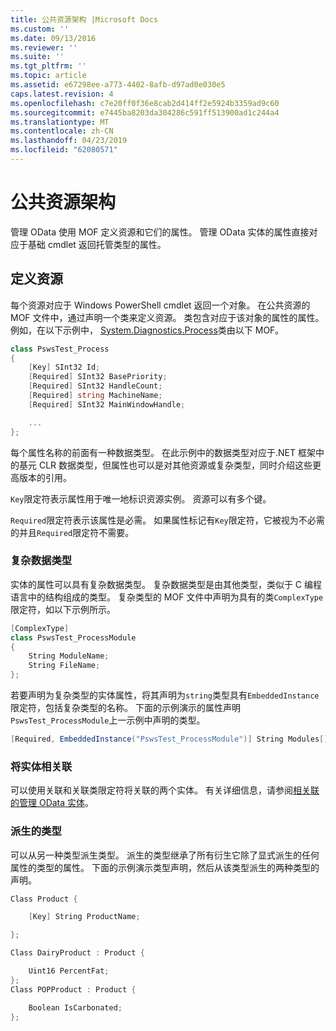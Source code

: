 ```yaml
---
title: 公共资源架构 |Microsoft Docs
ms.custom: ''
ms.date: 09/13/2016
ms.reviewer: ''
ms.suite: ''
ms.tgt_pltfrm: ''
ms.topic: article
ms.assetid: e67298ee-a773-4402-8afb-d97ad0e030e5
caps.latest.revision: 4
ms.openlocfilehash: c7e20ff0f36e8cab2d414ff2e5924b3359ad9c60
ms.sourcegitcommit: e7445ba8203da304286c591ff513900ad1c244a4
ms.translationtype: MT
ms.contentlocale: zh-CN
ms.lasthandoff: 04/23/2019
ms.locfileid: "62080571"
---
```

# <a name="public-resource-schema"></a>公共资源架构

管理 OData 使用 MOF 定义资源和它们的属性。 管理 OData 实体的属性直接对应于基础 cmdlet 返回托管类型的属性。

## <a name="defining-a-resource"></a>定义资源

每个资源对应于 Windows PowerShell cmdlet 返回一个对象。 在公共资源的 MOF 文件中，通过声明一个类来定义资源。 类包含对应于该对象的属性的属性。 例如，在以下示例中， [System.Diagnostics.Process](/dotnet/api/System.Diagnostics.Process)类由以下 MOF。

```csharp
class PswsTest_Process
{
    [Key] SInt32 Id;
    [Required] SInt32 BasePriority;
    [Required] SInt32 HandleCount;
    [Required] string MachineName;
    [Required] SInt32 MainWindowHandle;

    ...
};
```

每个属性名称的前面有一种数据类型。 在此示例中的数据类型对应于.NET 框架中的基元 CLR 数据类型，但属性也可以是对其他资源或复杂类型，同时介绍这些更高版本的引用。

`Key`限定符表示属性用于唯一地标识资源实例。 资源可以有多个键。

`Required`限定符表示该属性是必需。 如果属性标记有`Key`限定符，它被视为不必需的并且`Required`限定符不需要。

### <a name="complex-data-types"></a>复杂数据类型

实体的属性可以具有复杂数据类型。 复杂数据类型是由其他类型，类似于 C 编程语言中的结构组成的类型。 复杂类型的 MOF 文件中声明为具有的类`ComplexType`限定符，如以下示例所示。

```csharp
[ComplexType]
class PswsTest_ProcessModule
{
    String ModuleName;
    String FileName;
};
```

若要声明为复杂类型的实体属性，将其声明为`string`类型具有`EmbeddedInstance`限定符，包括复杂类型的名称。 下面的示例演示的属性声明`PswsTest_ProcessModule`上一示例中声明的类型。

```csharp
[Required, EmbeddedInstance("PswsTest_ProcessModule")] String Modules[];
```

### <a name="associating-entities"></a>将实体相关联

可以使用关联和关联类限定符将关联的两个实体。 有关详细信息，请参阅[相关联的管理 OData 实体](./associating-management-odata-entities.md)。

### <a name="derived-types"></a>派生的类型

可以从另一种类型派生类型。 派生的类型继承了所有衍生它除了显式派生的任何属性的类型的属性。 下面的示例演示类型声明，然后从该类型派生的两种类型的声明。

```csharp
Class Product {

    [Key] String ProductName;

};

Class DairyProduct : Product {

    Uint16 PercentFat;
};
Class POPProduct : Product {

    Boolean IsCarbonated;
};
```